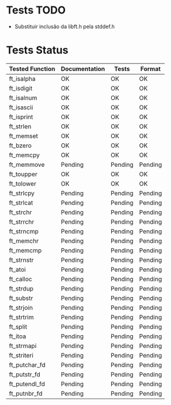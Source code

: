 # Tests TODO

- Substituir inclusão da libft.h pela stddef.h

# Tests Status

|Tested Function|Documentation|Tests|Format|
|---------------|----|-----|------|
|ft_isalpha|OK|OK|OK|
|ft_isdigit|OK|OK|OK|
|ft_isalnum|OK|OK|OK|
|ft_isascii|OK|OK|OK|
|ft_isprint|OK|OK|OK|
|ft_strlen|OK|OK|OK|
|ft_memset|OK|OK|OK|
|ft_bzero|OK|OK|OK|
|ft_memcpy|OK|OK|OK|
|ft_memmove|Pending|Pending|Pending|
|ft_toupper|OK|OK|OK|
|ft_tolower|OK|OK|OK|
|ft_strlcpy|Pending|Pending|Pending|
|ft_strlcat|Pending|Pending|Pending|
|ft_strchr|Pending|Pending|Pending|
|ft_strrchr|Pending|Pending|Pending|
|ft_strncmp|Pending|Pending|Pending|
|ft_memchr|Pending|Pending|Pending|
|ft_memcmp|Pending|Pending|Pending|
|ft_strnstr|Pending|Pending|Pending|
|ft_atoi|Pending|Pending|Pending|
|ft_calloc|Pending|Pending|Pending|
|ft_strdup|Pending|Pending|Pending|
|ft_substr|Pending|Pending|Pending|
|ft_strjoin|Pending|Pending|Pending|
|ft_strtrim|Pending|Pending|Pending|
|ft_split|Pending|Pending|Pending|
|ft_itoa|Pending|Pending|Pending|
|ft_strmapi|Pending|Pending|Pending|
|ft_striteri|Pending|Pending|Pending|
|ft_putchar_fd|Pending|Pending|Pending|
|ft_putstr_fd|Pending|Pending|Pending|
|ft_putendl_fd|Pending|Pending|Pending|
|ft_putnbr_fd|Pending|Pending|Pending|
